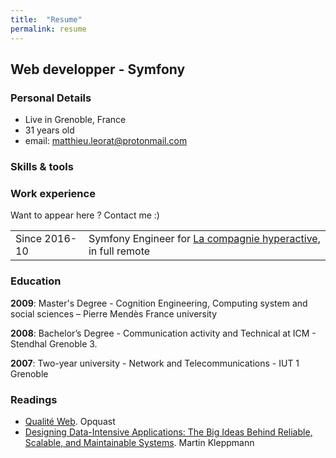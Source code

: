 ```yaml
---
title:  "Resume"
permalink: resume
---
```

## Web developper - Symfony

### Personal Details
- Live in Grenoble, France
- 31 years old
- email: matthieu.leorat@protonmail.com

### Skills & tools

### Work experience
Want to appear here ? Contact me :)


|||
|---|---|
| Since 2016-10 | Symfony Engineer for [La compagnie hyperactive](https://www.compagnie-hyperactive.com/), in full remote |


### Education
**2009**: Master's Degree - Cognition Engineering, Computing system and social sciences – Pierre Mendès France university

**2008**: Bachelor’s Degree - Communication activity and Technical at ICM - Stendhal Grenoble 3.

**2007**: Two-year university  - Network and Telecommunications - IUT 1 Grenoble


### Readings
- [Qualité Web](https://shop.opquast.com/livres/9-livre-qualite-web.html). Opquast
- [Designing Data-Intensive Applications: The Big Ideas Behind Reliable, Scalable, and Maintainable Systems](https://www.amazon.com/gp/product/1449373321/ref=dbs_a_def_rwt_bibl_vppi_i0). Martin Kleppmann
